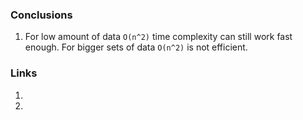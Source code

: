 ### Conclusions 
1. For low amount of data `O(n^2)` time complexity can still work fast enough. For
bigger sets of data `O(n^2)` is not efficient. 

### Links
1. 
2. 
